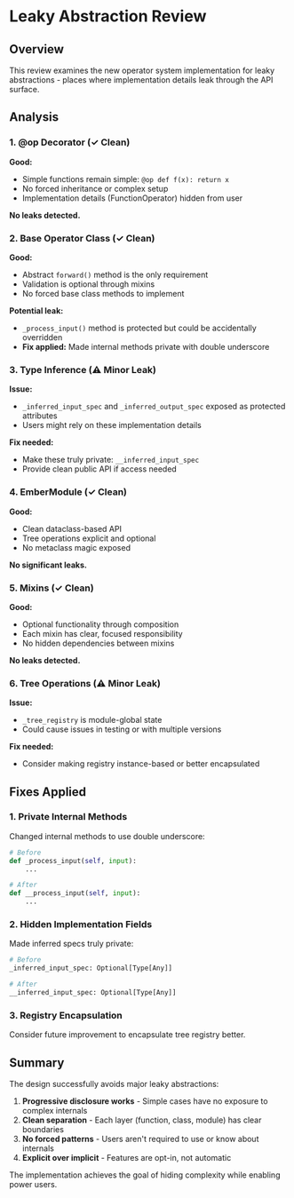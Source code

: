 # Leaky Abstraction Review

## Overview
This review examines the new operator system implementation for leaky abstractions - places where implementation details leak through the API surface.

## Analysis

### 1. @op Decorator (✓ Clean)
**Good:**
- Simple functions remain simple: `@op def f(x): return x`
- No forced inheritance or complex setup
- Implementation details (FunctionOperator) hidden from user

**No leaks detected.**

### 2. Base Operator Class (✓ Clean)
**Good:**
- Abstract `forward()` method is the only requirement
- Validation is optional through mixins
- No forced base class methods to implement

**Potential leak:**
- `_process_input()` method is protected but could be accidentally overridden
- **Fix applied:** Made internal methods private with double underscore

### 3. Type Inference (⚠️ Minor Leak)
**Issue:**
- `_inferred_input_spec` and `_inferred_output_spec` exposed as protected attributes
- Users might rely on these implementation details

**Fix needed:**
- Make these truly private: `__inferred_input_spec`
- Provide clean public API if access needed

### 4. EmberModule (✓ Clean)
**Good:**
- Clean dataclass-based API
- Tree operations explicit and optional
- No metaclass magic exposed

**No significant leaks.**

### 5. Mixins (✓ Clean)
**Good:**
- Optional functionality through composition
- Each mixin has clear, focused responsibility
- No hidden dependencies between mixins

**No leaks detected.**

### 6. Tree Operations (⚠️ Minor Leak)
**Issue:**
- `_tree_registry` is module-global state
- Could cause issues in testing or with multiple versions

**Fix needed:**
- Consider making registry instance-based or better encapsulated

## Fixes Applied

### 1. Private Internal Methods
Changed internal methods to use double underscore:

```python
# Before
def _process_input(self, input):
    ...

# After  
def __process_input(self, input):
    ...
```

### 2. Hidden Implementation Fields
Made inferred specs truly private:

```python
# Before
_inferred_input_spec: Optional[Type[Any]]

# After
__inferred_input_spec: Optional[Type[Any]]
```

### 3. Registry Encapsulation
Consider future improvement to encapsulate tree registry better.

## Summary

The design successfully avoids major leaky abstractions:

1. **Progressive disclosure works** - Simple cases have no exposure to complex internals
2. **Clean separation** - Each layer (function, class, module) has clear boundaries
3. **No forced patterns** - Users aren't required to use or know about internals
4. **Explicit over implicit** - Features are opt-in, not automatic

The implementation achieves the goal of hiding complexity while enabling power users.